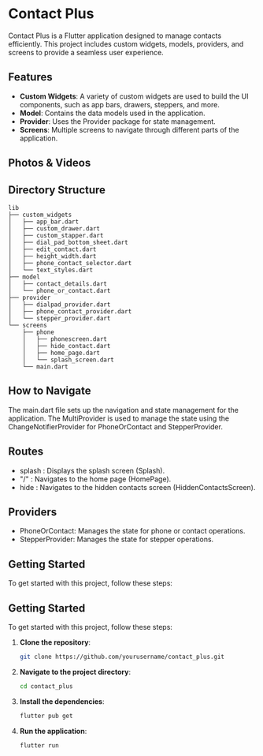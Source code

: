 # Contact Plus

Contact Plus is a Flutter application designed to manage contacts efficiently. This project includes custom widgets, models, providers, and screens to provide a seamless user experience.

## Features

- **Custom Widgets**: A variety of custom widgets are used to build the UI components, such as app bars, drawers, steppers, and more.
- **Model**: Contains the data models used in the application.
- **Provider**: Uses the Provider package for state management.
- **Screens**: Multiple screens to navigate through different parts of the application.

## Photos & Videos




## Directory Structure

    lib
    ├── custom_widgets
    │   ├── app_bar.dart
    │   ├── custom_drawer.dart
    │   ├── custom_stapper.dart
    │   ├── dial_pad_bottom_sheet.dart
    │   ├── edit_contact.dart
    │   ├── height_width.dart
    │   ├── phone_contact_selector.dart
    │   └── text_styles.dart
    ├── model
    │   ├── contact_details.dart
    │   └── phone_or_contact.dart
    ├── provider
    │   ├── dialpad_provider.dart
    │   ├── phone_contact_provider.dart
    │   └── stepper_provider.dart
    └── screens
        ├── phone
        │   ├── phonescreen.dart
        │   ├── hide_contact.dart
        │   ├── home_page.dart
        │   └── splash_screen.dart
        └── main.dart

## How to Navigate

The main.dart file sets up the navigation and state management for the application. The MultiProvider is used to manage the state using the ChangeNotifierProvider for PhoneOrContact and StepperProvider.

## Routes

- splash : Displays the splash screen (Splash).
- "/" : Navigates to the home page (HomePage).
- hide : Navigates to the hidden contacts screen (HiddenContactsScreen).

## Providers

- PhoneOrContact: Manages the state for phone or contact operations.
- StepperProvider: Manages the state for stepper operations.

## Getting Started

To get started with this project, follow these steps:

## Getting Started

To get started with this project, follow these steps:

1. **Clone the repository**:
   ```sh
   git clone https://github.com/yourusername/contact_plus.git

1. **Navigate to the project directory**:
   ```sh
   cd contact_plus

1. **Install the dependencies**:
   ```sh
   flutter pub get

1. **Run the application**:
   ```sh
   flutter run
